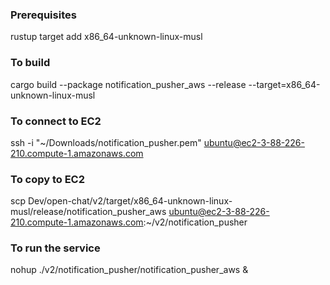 ### Prerequisites
rustup target add x86_64-unknown-linux-musl

### To build
cargo build --package notification_pusher_aws --release --target=x86_64-unknown-linux-musl

### To connect to EC2
ssh -i "~/Downloads/notification_pusher.pem" ubuntu@ec2-3-88-226-210.compute-1.amazonaws.com

### To copy to EC2
scp Dev/open-chat/v2/target/x86_64-unknown-linux-musl/release/notification_pusher_aws ubuntu@ec2-3-88-226-210.compute-1.amazonaws.com:~/v2/notification_pusher

### To run the service
nohup ./v2/notification_pusher/notification_pusher_aws &